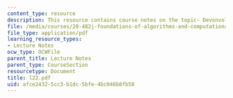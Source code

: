 ```yaml
---
content_type: resource
description: This resource contains course notes on the topic- Devonvolution II.
file: /media/courses/20-482j-foundations-of-algorithms-and-computational-techniques-in-systems-biology-spring-2006/afce24325cc3b1dc5bfe4bc046b8fb58_l22.pdf
file_type: application/pdf
learning_resource_types:
- Lecture Notes
ocw_type: OCWFile
parent_title: Lecture Notes
parent_type: CourseSection
resourcetype: Document
title: l22.pdf
uid: afce2432-5cc3-b1dc-5bfe-4bc046b8fb58
---
```

